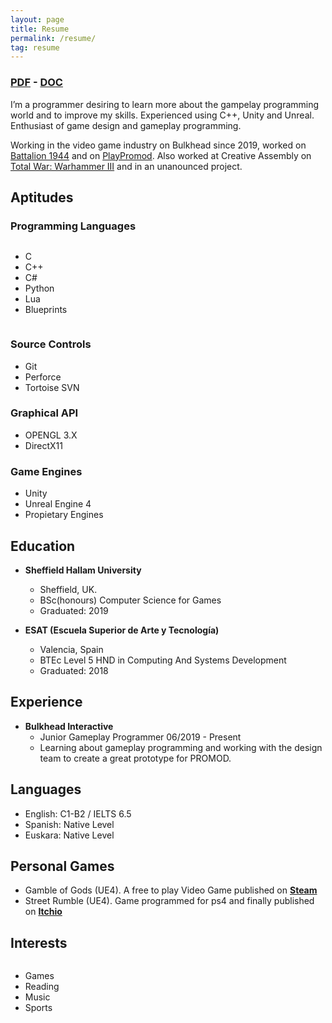 ```yaml
---
layout: page
title: Resume
permalink: /resume/
tag: resume
---
```


<h3><a href="../documents/Resume.pdf" download="">PDF</a> -
<a href="../documents/Resume.doc" download="">DOC</a></h3>

I’m a programmer desiring to learn more about the gampelay programming world and to improve my skills. Experienced using C++, Unity and Unreal. Enthusiast of game design and gameplay programming.

Working in the video game industry on Bulkhead since 2019, worked on [Battalion 1944][Battalion-Link] and on [PlayPromod][Promod-Link]. Also worked at Creative Assembly on [Total War: Warhammer III][Warhammer-Link] and in an unanounced project.

## **Aptitudes**

### Programming Languages
  
<div style="display: inline-block;">
  <div style="display: inline-block;">
    <ul>
      <li>C</li>
      <li>C++</li>
      <li>C#</li>
      <li>Python</li>
      <li>Lua</li>
      <li>Blueprints</li>
    </ul>
  </div>
</div>

### Source Controls
* Git
* Perforce
* Tortoise SVN

### Graphical API
* OPENGL 3.X
* DirectX11

### Game Engines
* Unity
* Unreal Engine 4
* Propietary Engines

## **Education**

* **Sheffield Hallam University**
  * Sheffield, UK.
  * BSc(honours) Computer Science for Games
  * Graduated: 2019

* **ESAT (Escuela Superior de Arte y Tecnología)**
  * Valencia, Spain
  * BTEc Level 5 HND in Computing And Systems Development
  * Graduated: 2018

## **Experience**
* **Bulkhead Interactive**
  * Junior Gameplay Programmer 06/2019 - Present
  * Learning about gameplay programming and working with the design team to create a great prototype for PROMOD.

## **Languages**
* English: C1-B2 / IELTS 6.5
* Spanish: Native Level
* Euskara: Native Level

## **Personal Games**

* Gamble of Gods (UE4). A free to play Video Game published on [**Steam**][GOG-Steam]
* Street Rumble (UE4). Game programmed for ps4 and finally published on [**Itchio**][ITCHIO-Link]

## **Interests**

<div style="display: inline-block; margin-right: 20px;">
  <ul>
    <li>Games</li>
    <li>Reading</li>
    <li>Music</li>
    <li>Sports</li>
  </ul>
</div>

[GOG-Steam]: https://store.steampowered.com/app/912730/Gamble_of_Gods/
[SGC-AEV]: http://studentgamecontest.aev.org.es/
[ITCHIO-Link]: https://litelboy.itch.io/streetrumble
[Battalion-Link]: https://twitter.com/PlayBattalion
[Promod-Link]: https://twitter.com/PlayPromod
[Warhammer-Link]: https://store.steampowered.com/app/1142710/Total_War_WARHAMMER_III/